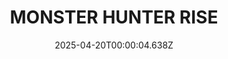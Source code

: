 ---
title: "MONSTER HUNTER RISE"
id: 1446780
date: 2025-04-20T00:00:04.638Z
link: games/steam/recent/monster-hunter-rise
image: http://media.steampowered.com/steamcommunity/public/images/apps/1446780/560dd364b52075b783424961a43c01f9b69fde15.jpg
playtime_2weeks: 2796
playtime_forever: 5547
playtime_windows_forever: 0
playtime_mac_forever: 0
playtime_linux_forever: 5547
playtime_deck_forever: 5547
---
